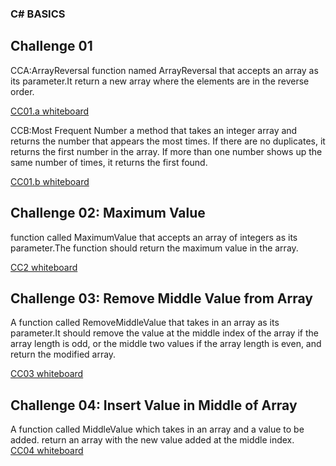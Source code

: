 ### C# BASICS

## Challenge 01
 CCA:ArrayReversal
function named ArrayReversal that accepts an array as its parameter.It return a new array where the elements are in the reverse order.  

[CC01.a whiteboard](https://github.com/ReemLSHHSM/challenges-and-data-structures/blob/whiteboard-challenges/C%23BASICS/ArrayReversal/CCA.PNG?raw=true "Visit CC01.a")

CCB:Most Frequent Number
a method that takes an integer array and returns the number that appears the most times. If there are no duplicates, it returns the first number in the array. If more than one number shows up the same number of times, it returns the first found.  


[CC01.b whiteboard](https://github.com/ReemLSHHSM/challenges-and-data-structures/blob/whiteboard-challenges/C%23BASICS/FrequentNumber/CCB.PNG?raw=true "Visit CC01.b")

## Challenge 02: Maximum Value
function called MaximumValue that accepts an array of integers as its parameter.The function should return the maximum value in the array.  

[CC2 whiteboard](https://github.com/ReemLSHHSM/challenges-and-data-structures/blob/master/C%23BASICS/Maximum/CC2.PNG?raw=true "Visit CC02")

  

## Challenge 03: Remove Middle Value from Array  
A function called RemoveMiddleValue that takes in an array as its parameter.It should remove the value at the middle index of the array if the array length is odd, or the middle two values if the array length is even, and return the modified array.  

[CC03 whiteboard](https://github.com/ReemLSHHSM/challenges-and-data-structures/blob/master/C%23BASICS/Remove%20Middle%20Value%20from%20Array/cc3.PNG?raw=true "Visit CC03") 

## Challenge 04: Insert Value in Middle of Array 
A function called MiddleValue which takes in an array and a value to be added. return an array with the new value added at the middle index.  
[CC04 whiteboard](https://github.com/ReemLSHHSM/challenges-and-data-structures/blob/Insert-Middle-Value/C%23BASICS/Insert%20Value%20in%20Middle%20of%20Array/challange4.PNG?raw=true "Visit CC04") 
